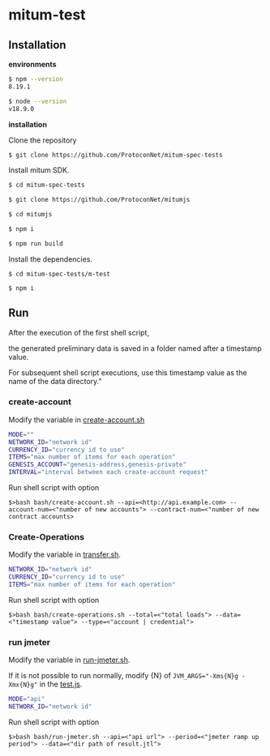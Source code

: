 # mitum-test

## Installation

__environments__

```sh
$ npm --version
8.19.1

$ node --version
v18.9.0
```

__installation__

Clone the repository

```sh
$ git clone https://github.com/ProtoconNet/mitum-spec-tests
```

Install mitum SDK.

```sh
$ cd mitum-spec-tests 

$ git clone https://github.com/ProtoconNet/mitumjs

$ cd mitumjs

$ npm i

$ npm run build
```

Install the dependencies.
```
$ cd mitum-spec-tests/m-test

$ npm i
```

## Run

After the execution of the first shell script, 

the generated preliminary data is saved in a folder named after a timestamp value.

For subsequent shell script executions, use this timestamp value as the name of the data directory."

### create-account

Modify the variable in [create-account.sh](bash/create-account.sh)

```sh
MODE=""
NETWORK_ID="network id"
CURRENCY_ID="currency id to use"
ITEMS="max number of items for each operation"
GENESIS_ACCOUNT="genesis-address,genesis-private"
INTERVAL="interval between each create-account request"
```
Run shell script with option

```
$>bash bash/create-account.sh --api=<http://api.example.com> --account-num=<"number of new accounts"> --contract-num=<"number of new contract accounts>
```

### Create-Operations

Modify the variable in [transfer.sh](bash/create-operations.sh).

```sh
NETWORK_ID="network id"
CURRENCY_ID="currency id to use"
ITEMS="max number of items for each operation"
```

Run shell script with option

```
$>bash bash/create-operations.sh --total=<"total loads"> --data=<"timestamp value"> --type=<"account | credential">
```

### run jmeter

Modify the variable in [run-jmeter.sh](bash/run-jmeter.sh).

If it is not possible to run normally, modify {N} of `JVM_ARGS="-Xms{N}g -Xmx{N}g"` in the [test.js](tools/test.js).

```sh
MODE="api"
NETWORK_ID="network id"
```
Run shell script with option

```
$>bash bash/run-jmeter.sh --api=<"api url"> --period=<"jmeter ramp up period"> --data=<"dir path of result.jtl">
```